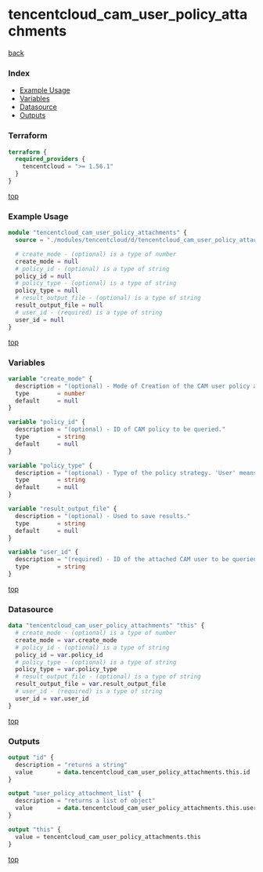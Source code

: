 # tencentcloud_cam_user_policy_attachments

[back](../tencentcloud.md)

### Index

- [Example Usage](#example-usage)
- [Variables](#variables)
- [Datasource](#datasource)
- [Outputs](#outputs)

### Terraform

```terraform
terraform {
  required_providers {
    tencentcloud = ">= 1.56.1"
  }
}
```

[top](#index)

### Example Usage

```terraform
module "tencentcloud_cam_user_policy_attachments" {
  source = "./modules/tencentcloud/d/tencentcloud_cam_user_policy_attachments"

  # create_mode - (optional) is a type of number
  create_mode = null
  # policy_id - (optional) is a type of string
  policy_id = null
  # policy_type - (optional) is a type of string
  policy_type = null
  # result_output_file - (optional) is a type of string
  result_output_file = null
  # user_id - (required) is a type of string
  user_id = null
}
```

[top](#index)

### Variables

```terraform
variable "create_mode" {
  description = "(optional) - Mode of Creation of the CAM user policy attachment. `1` means the CAM policy attachment is created by production, and the others indicate syntax strategy ways."
  type        = number
  default     = null
}

variable "policy_id" {
  description = "(optional) - ID of CAM policy to be queried."
  type        = string
  default     = null
}

variable "policy_type" {
  description = "(optional) - Type of the policy strategy. 'User' means customer strategy and 'QCS' means preset strategy."
  type        = string
  default     = null
}

variable "result_output_file" {
  description = "(optional) - Used to save results."
  type        = string
  default     = null
}

variable "user_id" {
  description = "(required) - ID of the attached CAM user to be queried."
  type        = string
}
```

[top](#index)

### Datasource

```terraform
data "tencentcloud_cam_user_policy_attachments" "this" {
  # create_mode - (optional) is a type of number
  create_mode = var.create_mode
  # policy_id - (optional) is a type of string
  policy_id = var.policy_id
  # policy_type - (optional) is a type of string
  policy_type = var.policy_type
  # result_output_file - (optional) is a type of string
  result_output_file = var.result_output_file
  # user_id - (required) is a type of string
  user_id = var.user_id
}
```

[top](#index)

### Outputs

```terraform
output "id" {
  description = "returns a string"
  value       = data.tencentcloud_cam_user_policy_attachments.this.id
}

output "user_policy_attachment_list" {
  description = "returns a list of object"
  value       = data.tencentcloud_cam_user_policy_attachments.this.user_policy_attachment_list
}

output "this" {
  value = tencentcloud_cam_user_policy_attachments.this
}
```

[top](#index)